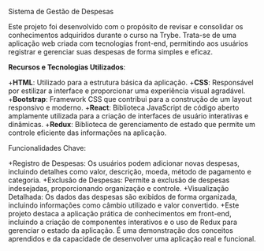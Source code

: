 Sistema de Gestão de Despesas

Este projeto foi desenvolvido com o propósito de revisar e consolidar os conhecimentos adquiridos durante o curso na Trybe. Trata-se de uma aplicação web criada com tecnologias front-end, permitindo aos usuários registrar e gerenciar suas despesas de forma simples e eficaz.

**Recursos e Tecnologias Utilizados**:

+**HTML**: Utilizado para a estrutura básica da aplicação.
+**CSS**: Responsável por estilizar a interface e proporcionar uma experiência visual agradável.
+**Bootstrap**: Framework CSS que contribui para a construção de um layout responsivo e moderno.
+**React**: Biblioteca JavaScript de código aberto amplamente utilizada para a criação de interfaces de usuário interativas e dinâmicas.
+**Redux**: Biblioteca de gerenciamento de estado que permite um controle eficiente das informações na aplicação.

Funcionalidades Chave:

+Registro de Despesas: Os usuários podem adicionar novas despesas, incluindo detalhes como valor, descrição, moeda, método de pagamento e categoria.
+Exclusão de Despesas: Permite a exclusão de despesas indesejadas, proporcionando organização e controle.
+Visualização Detalhada: Os dados das despesas são exibidos de forma organizada, incluindo informações como câmbio utilizado e valor convertido.
+Este projeto destaca a aplicação prática de conhecimentos em front-end, incluindo a criação de componentes interativos e o uso de Redux para gerenciar o estado da aplicação. É uma demonstração dos conceitos aprendidos e da capacidade de desenvolver uma aplicação real e funcional.
